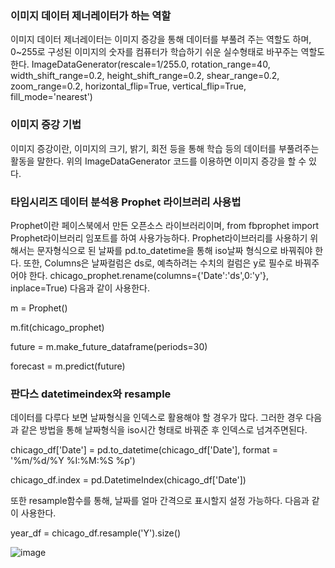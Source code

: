 ### 이미지 데이터 제너레이터가 하는 역할
이미지 데이터 제너레이터는 이미지 증강을 통해 데이터를 부풀려 주는 역할도 하며, 0~255로 구성된 이미지의 숫자를 컴퓨터가 학습하기 쉬운 실수형태로 바꾸주는 역할도 한다.
ImageDataGenerator(rescale=1/255.0, rotation_range=40, width_shift_range=0.2, height_shift_range=0.2, shear_range=0.2, zoom_range=0.2, horizontal_flip=True, vertical_flip=True, fill_mode='nearest')
### 이미지 증강 기법
이미지 증강이란, 이미지의 크기, 밝기, 회전 등을 통해 학습 등의 데이터를 부풀려주는 활동을 말한다. 위의 ImageDataGenerator 코드를 이용하면 이미지 증강을 할 수 있다.
### 타임시리즈 데이터 분석용 Prophet 라이브러리 사용법
Prophet이란 페이스북에서 만든 오픈소스 라이브러리이며, from fbprophet import Prophet라이브러리 임포트를 하여 사용가능하다.
Prophet라이브러리를 사용하기 위해서는 문자형식으로 된 날짜를 pd.to_datetime을 통해 iso날짜 형식으로 바꿔줘야 한다. 또한, Columns은 날짜컬럼은 ds로, 예측하려는 수치의 컬럼은 y로 필수로 바꿔주어야 한다.
chicago_prophet.rename(columns={'Date':'ds',0:'y'}, inplace=True)
다음과 같이 사용한다.

m = Prophet()

m.fit(chicago_prophet)

future = m.make_future_dataframe(periods=30)

forecast = m.predict(future)

### 판다스 datetimeindex와 resample
데이터를 다루다 보면 날짜형식을 인덱스로 활용해야 할 경우가 많다. 그러한 경우 다음과 같은 방법을 통해 날짜형식을 iso시간 형태로 바꿔준 후 인덱스로 넘겨주면된다.

chicago_df['Date'] = pd.to_datetime(chicago_df['Date'], format = '%m/%d/%Y %I:%M:%S %p')

chicago_df.index = pd.DatetimeIndex(chicago_df['Date'])

또한 resample함수를 통해, 날짜를 얼마 간격으로 표시할지 설정 가능하다. 다음과 같이 사용한다.

year_df = chicago_df.resample('Y').size()

![image](https://user-images.githubusercontent.com/78472987/109779334-321ab500-7c49-11eb-90a3-5c4c733da0be.png)

